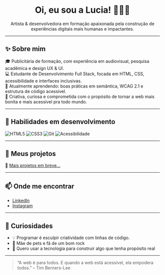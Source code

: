 <h1 align="center">Oi, eu sou a Lucia! 👩‍💻🎨</h1>

<p align="center">
  Artista & desenvolvedora em formação apaixonada pela construção de experiências digitais mais humanas e impactantes.  
</p>

---

## ✨ Sobre mim

🎓 Publicitária de formação, com experiência em audiovisual, pesquisa acadêmica e design UX & UI.  
💻 Estudante de Desenvolvimento Full Stack, focada em HTML, CSS, acessibilidade e interfaces inclusivas.  
🌱 Atualmente aprendendo: boas práticas em semântica, WCAG 2.1 e estrutura de código acessível.  
🎨 Criativa, curiosa e comprometida com o propósito de tornar a web mais bonita e mais acessível pra todo mundo.

---

## 🧠 Habilidades em desenvolvimento

![HTML5](https://img.shields.io/badge/HTML5-E34F26?logo=html5&logoColor=white)
![CSS3](https://img.shields.io/badge/CSS3-1572B6?logo=css3&logoColor=white)
![Git](https://img.shields.io/badge/Git-F05032?logo=git&logoColor=white)
![Acessibilidade](https://img.shields.io/badge/A11Y-000000?logo=accessibility&logoColor=white)

---

## 📂 Meus projetos
 
🌱 [Mais projetos em breve...](https://github.com/LuciaAvilla?tab=repositories)

---

## 📫 Onde me encontrar

- [LinkedIn](https://www.linkedin.com/in/lucia-avilla/)  
- [Instagram](https://www.instagram.com/luciaavilla/)
---

## 💬 Curiosidades

- 💡 Programar é esculpir criatividade com linhas de código.
- 🐾 Mãe de pets e fã de um bom rock
- 🌈 Quero usar a tecnologia para construir algo que tenha propósito real

---

> “A web é para todos. E quando a web está acessível, ela empodera todos.” – Tim Berners-Lee


